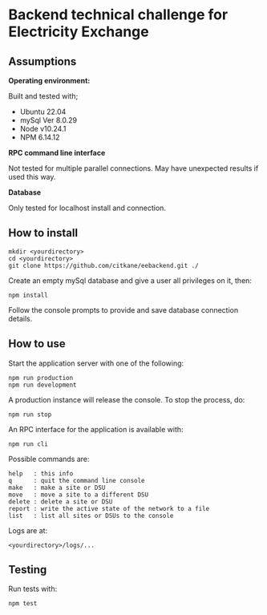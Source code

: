 # Backend technical challenge for Electricity Exchange
## Assumptions
**Operating environment:**

Built and tested with;
* Ubuntu 22.04
* mySql Ver 8.0.29
* Node v10.24.1
* NPM 6.14.12

**RPC command line interface**

Not tested for multiple parallel connections. May have unexpected results if used this way.

**Database**

Only tested for localhost install and connection.

## How to install ##
```
mkdir <yourdirectory>
cd <yourdirectory>
git clone https://github.com/citkane/eebackend.git ./
```
Create an empty mySql database and give a user all privileges on it, then:
```
npm install
```
Follow the console prompts to provide and save database connection details.
## How to use ##
Start the application server with one of the following:
```
npm run production
npm run development
```
A production instance will release the console. To stop the process, do:
```
npm run stop
```
An RPC interface for the application is available with:
```
npm run cli
```
Possible commands are:
```
help   : this info
q      : quit the command line console
make   : make a site or DSU
move   : move a site to a different DSU
delete : delete a site or DSU
report : write the active state of the network to a file
list   : list all sites or DSUs to the console
```
Logs are at:
```
<yourdirectory>/logs/...
```
## Testing ##
Run tests with:
```
npm test
```


